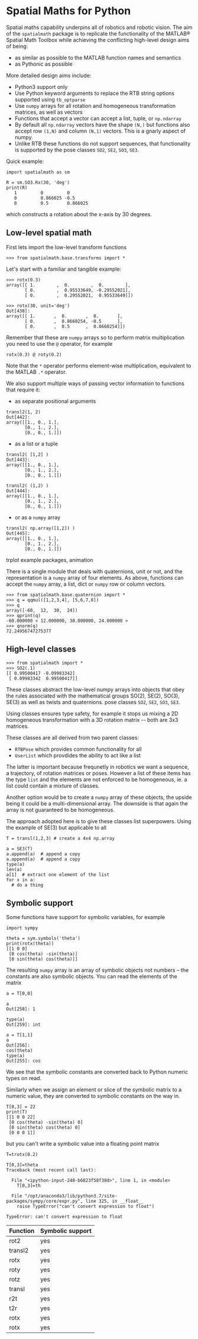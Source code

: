 # Spatial Maths for Python

Spatial maths capability underpins all of robotics and robotic vision.  The aim of the `spatialmath` package is to replicate the functionality of the MATLAB&reg; Spatial Math Toolbox while achieving the conflicting high-level design aims of being:

* as similar as possible to the MATLAB function names and semantics
* as Pythonic as possible

More detailed design aims include:

* Python3 support only
* Use Python keyword arguments to replace the RTB string options supported using `tb_optparse`
* Use `numpy` arrays for all rotation and homogeneous transformation matrices, as well as vectors
* Functions that accept a vector can accept a list, tuple, or `np.ndarray`
* By default all `np.ndarray` vectors have the shape `(N,)` but functions also accept row `(1,N)` and column `(N,1)` vectors.  This is a gnarly aspect of numpy.
* Unlike RTB these functions do not support sequences, that functionality is supported by the pose classes `SO2`, `SE2`, `SO3`, `SE3`.

Quick example:

```
import spatialmath as sm

R = sm.SO3.Rx(30, 'deg')
print(R)
   1         0         0          
   0         0.866025 -0.5        
   0         0.5       0.866025   
```
which constructs a rotation about the x-axis by 30 degrees.


## Low-level spatial math

First lets import the low-level transform functions

```
>>> from spatialmath.base.transforms import *
```

Let's start with a familiar and tangible example:

```
>>> rotx(0.3)
array([[ 1.        ,  0.        ,  0.        ],
       [ 0.        ,  0.95533649, -0.29552021],
       [ 0.        ,  0.29552021,  0.95533649]])

>>> rotx(30, unit='deg')
Out[438]: 
array([[ 1.       ,  0.       ,  0.       ],
       [ 0.       ,  0.8660254, -0.5      ],
       [ 0.       ,  0.5      ,  0.8660254]])
```
Remember that these are `numpy` arrays so to perform matrix multiplication you need to use the `@` operator, for example

```
rotx(0.3) @ roty(0.2)
```

Note that the `*` operator performs element-wise multiplication, equivalent to the MATLAB `.*` operator.

We also support multiple ways of passing vector information to functions that require it:

* as separate positional arguments

```
transl2(1, 2)
Out[442]: 
array([[1., 0., 1.],
       [0., 1., 2.],
       [0., 0., 1.]])
```

* as a list or a tuple

```
transl2( [1,2] )
Out[443]: 
array([[1., 0., 1.],
       [0., 1., 2.],
       [0., 0., 1.]])

transl2( (1,2) )
Out[444]: 
array([[1., 0., 1.],
       [0., 1., 2.],
       [0., 0., 1.]])
```

* or as a `numpy` array

```
transl2( np.array([1,2]) )
Out[445]: 
array([[1., 0., 1.],
       [0., 1., 2.],
       [0., 0., 1.]])
```

trplot example
packages, animation

There is a single module that deals with quaternions, unit or not, and the representation is a `numpy` array of four elements.  As above, functions can accept the `numpy` array, a list, dict or `numpy` row or column vectors.

```
>>> from spatialmath.base.quaternion import *
>>> q = qqmul([1,2,3,4], [5,6,7,8])
>>> q
array([-60,  12,  30,  24])
>>> qprint(q)
-60.000000 < 12.000000, 30.000000, 24.000000 >
>>> qnorm(q)
72.24956747275377
```


## High-level classes

```
>>> from spatialmath import *
>>> SO2(.1)
[[ 0.99500417 -0.09983342]
 [ 0.09983342  0.99500417]]
```

These classes abstract the low-level numpy arrays into objects that obey the rules associated with the mathematical groups SO(2), SE(2), SO(3), SE(3) as well as twists and quaternions.  pose classes `SO2`, `SE2`, `SO3`, `SE3`.

Using classes ensures type safety, for example it stops us mixing a 2D homogeneous transformation with a 3D rotation matrix -- both are 3x3 matrices.

These classes are all derived from two parent classes:

* `RTBPose` which provides common functionality for all
* `UserList` which provdides the ability to act like a list 

The latter is important because frequnetly in robotics we want a sequence, a trajectory, of rotation matrices or poses.  However a list of these items has the type `list` and the elements are not enforced to be homogeneous, ie. a list could contain a mixture of classes.

Another option would be to create a `numpy` array of these objects, the upside being it could be a multi-dimensional array.  The downside is that again the array is not guaranteed to be homogeneous.


The approach adopted here is to give these classes list superpowers.  Using the example of SE(3) but applicable to all

```
T = transl(1,2,3) # create a 4x4 np.array

a = SE3(T)
a.append(a)  # append a copy
a.append(a)  # append a copy
type(a)
len(a)
a[1]  # extract one element of the list
for x in a:
  # do a thing
```

## Symbolic support

Some functions have support for symbolic variables, for example

```
import sympy

theta = sym.symbols('theta')
print(rotx(theta))
[[1 0 0]
 [0 cos(theta) -sin(theta)]
 [0 sin(theta) cos(theta)]]
```

The resulting `numpy` array is an array of symbolic objects not numbers &ndash; the constants are also symbolic objects.  You can read the elements of the matrix

```
a = T[0,0]

a
Out[258]: 1

type(a)
Out[259]: int

a = T[1,1]
a
Out[256]: 
cos(theta)
type(a)
Out[255]: cos
```
We see that the symbolic constants are converted back to Python numeric types on read.

Similarly when we assign an element or slice of the symbolic matrix to a numeric value, they are converted to symbolic constants on the way in.



```
T[0,3] = 22
print(T)
[[1 0 0 22]
 [0 cos(theta) -sin(theta) 0]
 [0 sin(theta) cos(theta) 0]
 [0 0 0 1]]
```
but you can't write a symbolic value into a floating point matrix

```
T=trotx(0.2)

T[0,3]=theta
Traceback (most recent call last):

  File "<ipython-input-248-b6823f58f38d>", line 1, in <module>
    T[0,3]=th

  File "/opt/anaconda3/lib/python3.7/site-packages/sympy/core/expr.py", line 325, in __float__
    raise TypeError("can't convert expression to float")

TypeError: can't convert expression to float
```

| Function | Symbolic support |
|----------|------------------|
| rot2 | yes |
| transl2 | yes |
| rotx | yes |
| roty | yes |
| rotz | yes |
| transl | yes |
| r2t | yes |
| t2r | yes |
| rotx | yes |
| rotx | yes |







